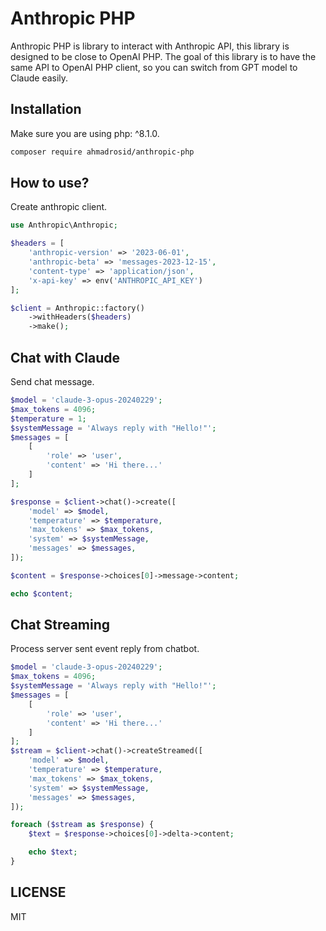 # Anthropic PHP

Anthropic PHP is library to interact with Anthropic API, this library is designed to be close to OpenAI PHP. The goal of this library is to have the same API to OpenAI PHP client, so you can switch from GPT model to Claude easily.

## Installation

Make sure you are using php: ^8.1.0.

```bash
composer require ahmadrosid/anthropic-php
```

## How to use?

Create anthropic client.

```php
use Anthropic\Anthropic;

$headers = [
    'anthropic-version' => '2023-06-01',
    'anthropic-beta' => 'messages-2023-12-15',
    'content-type' => 'application/json',
    'x-api-key' => env('ANTHROPIC_API_KEY')
];

$client = Anthropic::factory()
    ->withHeaders($headers)
    ->make();
```

## Chat with Claude

Send chat message.

```php
$model = 'claude-3-opus-20240229';
$max_tokens = 4096;
$temperature = 1;
$systemMessage = 'Always reply with "Hello!"';
$messages = [
    [
        'role' => 'user',
        'content' => 'Hi there...'
    ]
];

$response = $client->chat()->create([
    'model' => $model,
    'temperature' => $temperature,
    'max_tokens' => $max_tokens,
    'system' => $systemMessage,
    'messages' => $messages,
]);

$content = $response->choices[0]->message->content;

echo $content;
```

## Chat Streaming

Process server sent event reply from chatbot.

```php
$model = 'claude-3-opus-20240229';
$max_tokens = 4096;
$systemMessage = 'Always reply with "Hello!"';
$messages = [
    [
        'role' => 'user',
        'content' => 'Hi there...'
    ]
];
$stream = $client->chat()->createStreamed([
    'model' => $model,
    'temperature' => $temperature,
    'max_tokens' => $max_tokens,
    'system' => $systemMessage,
    'messages' => $messages,
]);

foreach ($stream as $response) {
    $text = $response->choices[0]->delta->content;

    echo $text;
}
```

## LICENSE

MIT

